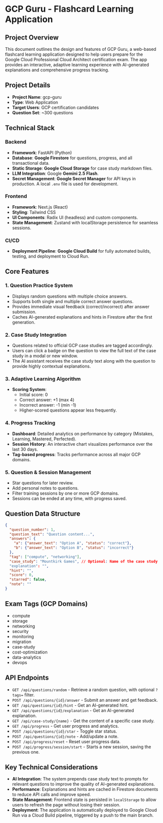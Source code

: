 # GCP Guru - Flashcard Learning Application

## Project Overview
This document outlines the design and features of GCP Guru, a web-based flashcard learning application designed to help users prepare for the Google Cloud Professional Cloud Architect certification exam. The app provides an interactive, adaptive learning experience with AI-generated explanations and comprehensive progress tracking.

## Project Details
- **Project Name**: gcp-guru
- **Type**: Web Application
- **Target Users**: GCP certification candidates
- **Question Set**: ~300 questions

## Technical Stack

### Backend
- **Framework**: FastAPI (Python)
- **Database**: **Google Firestore** for questions, progress, and all transactional data.
- **Static Storage**: **Google Cloud Storage** for case study markdown files.
- **LLM Integration**: Google **Gemini 2.5 Flash**.
- **Secret Management**: **Google Secret Manager** for API keys in production. A local `.env` file is used for development.

### Frontend
- **Framework**: Next.js (React)
- **Styling**: Tailwind CSS
- **UI Components**: Radix UI (headless) and custom components.
- **State Management**: Zustand with localStorage persistence for seamless sessions.

### CI/CD
- **Deployment Pipeline**: **Google Cloud Build** for fully automated builds, testing, and deployment to Cloud Run.

## Core Features

### 1. Question Practice System
- Displays random questions with multiple choice answers.
- Supports both single and multiple correct answer questions.
- Provides immediate visual feedback (correct/incorrect) after answer submission.
- Caches AI-generated explanations and hints in Firestore after the first generation.

### 2. Case Study Integration
- Questions related to official GCP case studies are tagged accordingly.
- Users can click a badge on the question to view the full text of the case study in a modal or new window.
- The AI assistant receives the case study text along with the question to provide highly contextual explanations.

### 3. Adaptive Learning Algorithm
- **Scoring System**: 
  - Initial score: 0
  - Correct answer: +1 (max 4)
  - Incorrect answer: -1 (min -1)
  - Higher-scored questions appear less frequently.

### 4. Progress Tracking
- **Dashboard**: Detailed analytics on performance by category (Mistakes, Learning, Mastered, Perfected).
- **Session History**: An interactive chart visualizes performance over the last 30 days.
- **Tag-based progress**: Tracks performance across all major GCP domains.

### 5. Question & Session Management
- Star questions for later review.
- Add personal notes to questions.
- Filter training sessions by one or more GCP domains.
- Sessions can be ended at any time, with progress saved.

## Question Data Structure
```json
{
  "question_number": 1,
  "question_text": "Question content...",
  "answers": {
    "a": {"answer_text": "Option A", "status": "correct"},
    "b": {"answer_text": "Option B", "status": "incorrect"}
  },
  "tag": ["compute", "networking"],
  "case_study": "Mountkirk Games", // Optional: Name of the case study
  "explanation": "",
  "hint": "",
  "score": 0,
  "starred": false,
  "note": ""
}
```

## Exam Tags (GCP Domains)
- compute
- storage
- networking
- security
- monitoring
- migration
- case-study
- cost-optimization
- data-analytics
- devops

## API Endpoints
- `GET /api/questions/random` - Retrieve a random question, with optional `?tags=` filter.
- `POST /api/questions/{id}/answer` - Submit an answer and get feedback.
- `GET /api/questions/{id}/hint` - Get an AI-generated hint.
- `GET /api/questions/{id}/explanation` - Get an AI-generated explanation.
- `GET /api/case-study/{name}` - Get the content of a specific case study.
- `GET /api/progress` - Get user progress and analytics.
- `POST /api/questions/{id}/star` - Toggle star status.
- `POST /api/questions/{id}/note` - Add/update a note.
- `POST /api/progress/reset` - Reset user progress data.
- `POST /api/progress/session/start` - Starts a new session, saving the previous one.

## Key Technical Considerations
- **AI Integration**: The system prepends case study text to prompts for relevant questions to improve the quality of AI-generated explanations.
- **Performance**: Explanations and hints are cached in Firestore documents to reduce API calls and improve speed.
- **State Management**: Frontend state is persisted in `localStorage` to allow users to refresh the page without losing their session.
- **Deployment**: The application is automatically deployed to Google Cloud Run via a Cloud Build pipeline, triggered by a push to the main branch.
